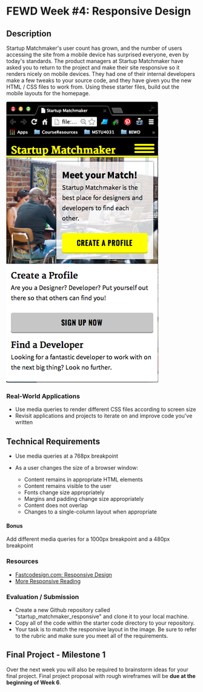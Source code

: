 # FEWD Week #4: Responsive Design

## Description

Startup Matchmaker's user count has grown, and the number of users accessing the site from a mobile device has surprised everyone, even by today's standards. The product managers at Startup Matchmaker have asked you to return to the project and make their site responsive so it renders nicely on mobile devices. They had one of their internal developers make a few tweaks to your source code, and they have given you the new HTML / CSS files to work from. Using these starter files, build out the mobile layouts for the homepage.

![startup_matchmaker_responsive](mb_starter_up_match_maker.png)

### Real-World Applications

- Use media queries to render different CSS files according to screen size
- Revisit applications and projects to iterate on and improve code you've written

## Technical Requirements

- Use media queries at a 768px breakpoint
- As a user changes the size of a browser window:

  - Content remains in appropriate HTML elements
  - Content remains visible to the user
  - Fonts change size appropriately
  - Margins and padding change size appropriately
  - Content does not overlap
  - Changes to a single-column layout when appropriate

#### Bonus

Add different media queries for a 1000px breakpoint and a 480px breakpoint

### Resources

- [Fastcodesign.com: Responsive Design](http://www.fastcodesign.com/3038367/9-gifs-that-explain-responsive-design-brilliantly)
- [More Responsive Reading](http://bradfrost.github.io/this-is-responsive/)

### Evaluation / Submission

- Create a new Github repository called "startup_matchmaker_responsive" and clone it to your local machine.
- Copy all of the code within the starter code directory to your repository.
- Your task is to match the responsive layout in the image. Be sure to refer to the rubric and make sure you meet all of the requirements.

## Final Project - Milestone 1

Over the next week you will also be required to brainstorm ideas for your final project. Final project proposal with rough wireframes will be **due at the beginning of Week 6**.

